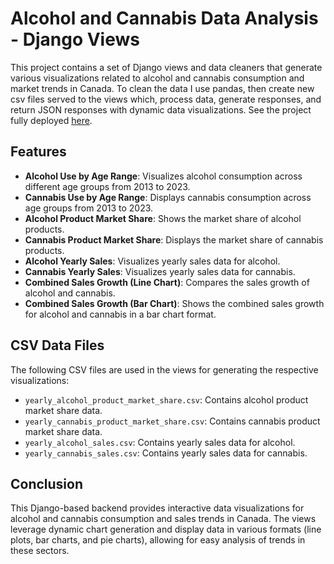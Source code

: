 # Alcohol and Cannabis Data Analysis - Django Views

This project contains a set of Django views and data cleaners that generate various visualizations related to alcohol and cannabis consumption and market trends in Canada. To clean the data I use pandas, then create new csv files served to the views which, process data, generate responses, and return JSON responses with dynamic data visualizations. See the project fully deployed [here](https://alc-can-market-analysis.netlify.app/).

## Features

- **Alcohol Use by Age Range**: Visualizes alcohol consumption across different age groups from 2013 to 2023.
- **Cannabis Use by Age Range**: Displays cannabis consumption across age groups from 2013 to 2023.
- **Alcohol Product Market Share**: Shows the market share of alcohol products.
- **Cannabis Product Market Share**: Displays the market share of cannabis products.
- **Alcohol Yearly Sales**: Visualizes yearly sales data for alcohol.
- **Cannabis Yearly Sales**: Visualizes yearly sales data for cannabis.
- **Combined Sales Growth (Line Chart)**: Compares the sales growth of alcohol and cannabis.
- **Combined Sales Growth (Bar Chart)**: Shows the combined sales growth for alcohol and cannabis in a bar chart format.

## CSV Data Files

The following CSV files are used in the views for generating the respective visualizations:

- `yearly_alcohol_product_market_share.csv`: Contains alcohol product market share data.
- `yearly_cannabis_product_market_share.csv`: Contains cannabis product market share data.
- `yearly_alcohol_sales.csv`: Contains yearly sales data for alcohol.
- `yearly_cannabis_sales.csv`: Contains yearly sales data for cannabis.

## Conclusion

This Django-based backend provides interactive data visualizations for alcohol and cannabis consumption and sales trends in Canada. The views leverage dynamic chart generation and display data in various formats (line plots, bar charts, and pie charts), allowing for easy analysis of trends in these sectors.
